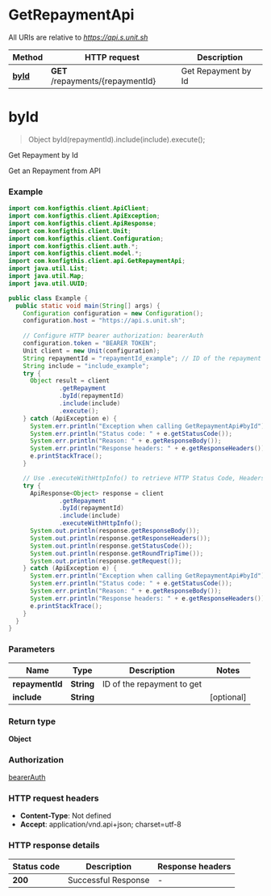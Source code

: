 # GetRepaymentApi

All URIs are relative to *https://api.s.unit.sh*

| Method | HTTP request | Description |
|------------- | ------------- | -------------|
| [**byId**](GetRepaymentApi.md#byId) | **GET** /repayments/{repaymentId} | Get Repayment by Id |


<a name="byId"></a>
# **byId**
> Object byId(repaymentId).include(include).execute();

Get Repayment by Id

Get an Repayment from API 

### Example
```java
import com.konfigthis.client.ApiClient;
import com.konfigthis.client.ApiException;
import com.konfigthis.client.ApiResponse;
import com.konfigthis.client.Unit;
import com.konfigthis.client.Configuration;
import com.konfigthis.client.auth.*;
import com.konfigthis.client.model.*;
import com.konfigthis.client.api.GetRepaymentApi;
import java.util.List;
import java.util.Map;
import java.util.UUID;

public class Example {
  public static void main(String[] args) {
    Configuration configuration = new Configuration();
    configuration.host = "https://api.s.unit.sh";
    
    // Configure HTTP bearer authorization: bearerAuth
    configuration.token = "BEARER TOKEN";
    Unit client = new Unit(configuration);
    String repaymentId = "repaymentId_example"; // ID of the repayment to get
    String include = "include_example";
    try {
      Object result = client
              .getRepayment
              .byId(repaymentId)
              .include(include)
              .execute();
    } catch (ApiException e) {
      System.err.println("Exception when calling GetRepaymentApi#byId");
      System.err.println("Status code: " + e.getStatusCode());
      System.err.println("Reason: " + e.getResponseBody());
      System.err.println("Response headers: " + e.getResponseHeaders());
      e.printStackTrace();
    }

    // Use .executeWithHttpInfo() to retrieve HTTP Status Code, Headers and Request
    try {
      ApiResponse<Object> response = client
              .getRepayment
              .byId(repaymentId)
              .include(include)
              .executeWithHttpInfo();
      System.out.println(response.getResponseBody());
      System.out.println(response.getResponseHeaders());
      System.out.println(response.getStatusCode());
      System.out.println(response.getRoundTripTime());
      System.out.println(response.getRequest());
    } catch (ApiException e) {
      System.err.println("Exception when calling GetRepaymentApi#byId");
      System.err.println("Status code: " + e.getStatusCode());
      System.err.println("Reason: " + e.getResponseBody());
      System.err.println("Response headers: " + e.getResponseHeaders());
      e.printStackTrace();
    }
  }
}

```

### Parameters

| Name | Type | Description  | Notes |
|------------- | ------------- | ------------- | -------------|
| **repaymentId** | **String**| ID of the repayment to get | |
| **include** | **String**|  | [optional] |

### Return type

**Object**

### Authorization

[bearerAuth](../README.md#bearerAuth)

### HTTP request headers

 - **Content-Type**: Not defined
 - **Accept**: application/vnd.api+json; charset=utf-8

### HTTP response details
| Status code | Description | Response headers |
|-------------|-------------|------------------|
| **200** | Successful Response |  -  |

